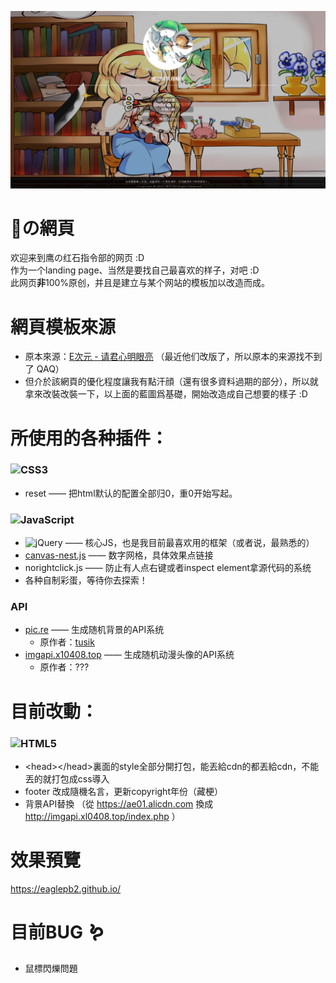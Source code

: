 ![](preview.png)

# 🦅の網頁

欢迎来到鹰の红石指令部的网页 :D  
作为一个landing page、当然是要找自己最喜欢的样子，对吧 :D  
此网页**非**100%原创，并且是建立与某个网站的模板加以改造而成。

# 網頁模板來源
- 原本來源：[E次元 - 请君心明眼亮](https://acg.xn--fiqs8s/) （最近他们改版了，所以原本的来源找不到了 QAQ）
- 但介於該網頁的優化程度讓我有點汗顔（還有很多資料過期的部分），所以就拿來改裝改裝一下，以上面的藍圖爲基礎，開始改造成自己想要的樣子 :D

# 所使用的各种插件：
### ![CSS3](https://img.shields.io/badge/css3-%231572B6.svg?style=for-the-badge&logo=css3&logoColor=white)
- reset —— 把html默认的配置全部归0，重0开始写起。

### ![JavaScript](https://img.shields.io/badge/javascript-%23323330.svg?style=for-the-badge&logo=javascript&logoColor=%23F7DF1E)
- ![jQuery](https://img.shields.io/badge/jquery-%230769AD.svg?style=for-the-badge&logo=jquery&logoColor=white) —— 核心JS，也是我目前最喜欢用的框架（或者说，最熟悉的）
- [canvas-nest.js](https://github.com/hustcc/canvas-nest.js) —— 数字网格，具体效果点链接
- norightclick.js —— 防止有人点右键或者inspect element拿源代码的系统
- 各种自制彩蛋，等待你去探索！

### API
- [pic.re](https://pic.re) —— 生成随机背景的API系统
  - 原作者：[tusik](https://github.com/tusik)
- [imgapi.x10408.top](http://imgapi.xl0408.top/index.php) —— 生成随机动漫头像的API系统
  - 原作者：??? 

# 目前改動：
### ![HTML5](https://img.shields.io/badge/html5-%23E34F26.svg?style=for-the-badge&logo=html5&logoColor=white)
- \<head>\</head>裏面的style全部分開打包，能丟給cdn的都丟給cdn，不能丟的就打包成css導入
- footer 改成隨機名言，更新copyright年份（藏梗）
- 背景API替換 （從 https://ae01.alicdn.com 換成 http://imgapi.xl0408.top/index.php ）

# 效果預覽
https://eaglepb2.github.io/

# 目前BUG 🪱
- 鼠標閃爍問題
